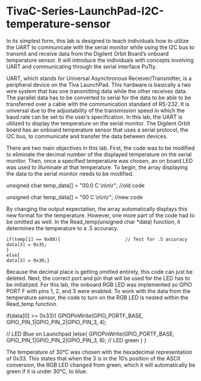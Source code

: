 # TivaC-Series-LaunchPad-I2C-temperature-sensor
In its simplest form, this lab is designed to teach individuals how to utilize the UART to communicate with the serial monitor while using the I2C bus to transmit and receive data from the Digilent Orbit Board’s onboard temperature sensor. It will introduce the individuals with concepts involving UART and communicating through the serial interface PuTty.

UART, which stands for Universal Asynchronous Receiver/Transmitter, is a peripheral device on the Tiva LaunchPad. This hardware is basically a two wire system that has one transmitting data while the other receives data. The parallel data has to be converted to serial for the data to be able to be transferred over a cable with the communication standard of RS-232. It is universal due to the adjustability of the transmission speed in which the baud rate can be set to the user’s specification.  In this lab, the UART is utilized to display the temperature on the serial monitor. The Digilent Orbit board has an onboard temperature sensor that uses a serial protocol, the I2C bus, to communicate and transfer the data between devices. 

There are two main objectives in this lab. First, the code was to be modified to eliminate the decimal number of the displayed temperature on the serial monitor. Then, once a specified temperature was chosen, an on board LED was used to illuminate at that temperature. To begin, the array displaying the data to the serial monitor needs to be modified.

unsigned char temp_data[] = "00.0 C \n\n\r";        //old code

unsigned char temp_data[] = "00 C \n\n\r";        //new code

By changing the output expectation, the array automatically displays this new format for the temperature. However, one more part of the code had to be omitted as well. In the Read_temp(unsigned char *data) function, it determines the temperature to a .5 accuracy. 

    if(temp[1] == 0x80){                        // Test for .5 accuracy
    data[3] = 0x35;
    }
    else{
    data[3] = 0x30;}

Because the decimal place is getting omitted entirely, this code can just be deleted. Next, the correct port and pin that will be used for the LED has to be initialized. For this lab, the onboard RGB LED was implemented so GPIO PORT F with pins 1, 2, and 3 were enabled. To work with the data from the temperature sensor, the code to turn on the RGB LED is nested within the Read_temp function. 


if(data[0] >= 0x33){
GPIOPinWrite(GPIO_PORTF_BASE, GPIO_PIN_1|GPIO_PIN_2|GPIO_PIN_3, 4);

 // LED Blue on Launchpad
     }else{
     GPIOPinWrite(GPIO_PORTF_BASE, GPIO_PIN_1|GPIO_PIN_2|GPIO_PIN_3, 8); // LED green
     }
}

The temperature of 30°C was chosen with the hexadecimal representation of 0x33. This states that when the 3 is in the 10’s position of the ASCII conversion, the RGB LED changed from green, which it will automatically be green if it is under 30°C, to blue.

